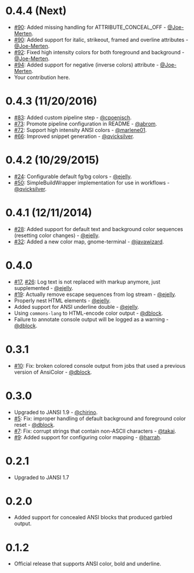 0.4.4 (Next)
============

* [#90](https://github.com/dblock/jenkins-ansicolor-plugin/pull/90): Added missing handling for ATTRIBUTE_CONCEAL_OFF - [@Joe-Merten](https://github.com/Joe-Merten).
* [#90](https://github.com/dblock/jenkins-ansicolor-plugin/pull/90): Added support for italic, strikeout, framed and overline attributes - [@Joe-Merten](https://github.com/Joe-Merten).
* [#92](https://github.com/dblock/jenkins-ansicolor-plugin/pull/92): Fixed high intensity colors for both foreground and background - [@Joe-Merten](https://github.com/Joe-Merten).
* [#94](https://github.com/dblock/jenkins-ansicolor-plugin/pull/94): Added support for negative (inverse colors) attribute - [@Joe-Merten](https://github.com/Joe-Merten).
* Your contribution here.

0.4.3 (11/20/2016)
==================

* [#83](https://github.com/dblock/jenkins-ansicolor-plugin/pull/83): Added custom pipeline step - [@cpoenisch](https://github.com/cpoenisch).
* [#73](https://github.com/dblock/jenkins-ansicolor-plugin/pull/73): Promote pipeline configuration in README - [@abrom](https://github.com/abrom).
* [#72](https://github.com/dblock/jenkins-ansicolor-plugin/pull/72): Support high intensity ANSI colors - [@marlene01](https://github.com/marlene01).
* [#66](https://github.com/dblock/jenkins-ansicolor-plugin/pull/66): Improved snippet generation - [@qvicksilver](https://github.com/qvicksilver).

0.4.2 (10/29/2015)
==================

* [#24](https://github.com/dblock/jenkins-ansicolor-plugin/issues/24): Configurable default fg/bg colors - [@ejelly](https://github.com/ejelly).
* [#50](https://github.com/dblock/jenkins-ansicolor-plugin/issues/50): SimpleBuildWrapper implementation for use in workflows - [@qvicksilver](https://github.com/qvicksilver).

0.4.1 (12/11/2014)
==================

* [#28](https://github.com/dblock/jenkins-ansicolor-plugin/pull/28): Added support for default text and background color sequences (resetting color changes) - [@ejelly](https://github.com/ejelly).
* [#32](https://github.com/dblock/jenkins-ansicolor-plugin/pull/32): Added a new color map, gnome-terminal - [@javawizard](https://github.com/javawizard).

0.4.0
=====

* [#17](https://github.com/dblock/jenkins-ansicolor-plugin/issues/17), [#26](https://github.com/dblock/jenkins-ansicolor-plugin/pull/26): Log text is not replaced with markup anymore, just supplemented - [@ejelly](https://github.com/ejelly).
* [#19](https://github.com/dblock/jenkins-ansicolor-plugin/issues/19): Actually remove escape sequences from log stream - [@ejelly](https://github.com/ejelly).
* Properly nest HTML elements - [@ejelly](https://github.com/ejelly).
* Added support for ANSI underline double - [@ejelly](https://github.com/ejelly).
* Using `commons-lang` to HTML-encode color output - [@dblock](https://github.com/dblock).
* Failure to annotate console output will be logged as a warning - [@dblock](https://github.com/dblock).

0.3.1
=====

* [#10](https://github.com/dblock/jenkins-ansicolor-plugin/issues/10): Fix: broken colored console output from jobs that used a previous version of AnsiColor - [@dblock](https://github.com/dblock).

0.3.0
=====

* Upgraded to JANSI 1.9 - [@chirino](https://github.com/chirino).
* [#5](https://github.com/dblock/jenkins-ansicolor-plugin/issues/5): Fix: improper handling of default background and foreground color reset - [@dblock](https://github.com/dblock).
* [#7](https://github.com/dblock/jenkins-ansicolor-plugin/pull/7): Fix: corrupt strings that contain non-ASCII characters - [@takai](https://github.com/takai).
* [#9](https://github.com/dblock/jenkins-ansicolor-plugin/pull/9): Added support for configuring color mapping - [@harrah](https://github.com/harrah).

0.2.1
=====

* Upgraded to JANSI 1.7

0.2.0
=====

* Added support for concealed ANSI blocks that produced garbled output.

0.1.2
=====

* Official release that supports ANSI color, bold and underline.

